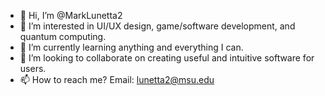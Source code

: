 - 👋 Hi, I’m @MarkLunetta2
- 👀 I’m interested in UI/UX design, game/software development, and quantum computing.
- 🌱 I’m currently learning anything and everything I can.
- 💞️ I’m looking to collaborate on creating useful and intuitive software for users.
- 📫 How to reach me? Email: lunetta2@msu.edu

<!---
MarkLunetta2/MarkLunetta2 is a ✨ special ✨ repository because its `README.md` (this file) appears on your GitHub profile.
You can click the Preview link to take a look at your changes.
--->
